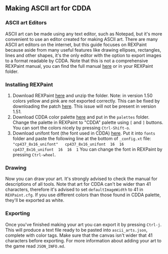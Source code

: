 ﻿## Making ASCII art for CDDA
### ASCII art Editors
ASCII art can be made using any text editor, such as Notepad, but it's more convenient to use an editor created for making ASCII art. There are many ASCII art editors on the internet, but this guide focuses on REXPaint because aside from many useful features like drawing ellipses, rectangles, lines and other shapes, it's the only editor with the option to export images to a format readable by CDDA. Note that this is not a comprehensive REXPaint manual, you can find the full manual [here](https://github.com/Lucide/REXPaint-manual/blob/master/manual.md) or in your REXPaint folder.
### Installing REXPaint
1. Download REXPaint [here](https://www.gridsagegames.com/rexpaint/downloads.html) and unzip the folder. Note: in version 1.50 colors yellow and pink are not exported correctly. This can be fixed by downloading the patch [here](https://www.gridsagegames.com/forums/index.php?topic=1463.msg9430#msg9430). This issue will not be present in version 1.51.
2. Download CDDA color palette [here](https://www.gridsagegames.com/rexpaint/resources.html#Palettes) and put in the `palettes` folder.  Change the palette in REXPaint  to "CDDA" palette using `[` and `]` buttons. You can sort the colors nicely by pressing `Ctrl-Shift-o`.
3. Download unifont font (the font used in CDDA) [here](https://www.gridsagegames.com/rexpaint/resources.html#Fonts). Put it into `fonts` folder and paste the following line at the bottom of `_config.xt` file:
`"cp437_8x16_unifont"	cp437_8x16_unifont	16	16	cp437_8x16_unifont	16	16	1`
You can change the font in REXPaint by pressing `Ctrl-wheel`.

### Drawing
Now you can draw your art. It's strongly advised to check the manual for descriptions of all tools. Note that art for CDDA can't be wider than 41 characters, therefore it's advised to set `defaultImageWidth` to 41 in `REXPaint.cfg`. If you use different colors than those found in CDDA palette, they'll be exported as white.
### Exporting 
Once you've finished making your art you can export it by pressing `Ctrl-j`. This will produce a text file ready to be pasted into `ascii_arts.json`, complete with color tags.  Make sure that the canvas isn't wider that 41 characters before exporting. For more information about adding your art to the game read `JSON_INFO.md`.
